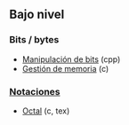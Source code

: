 ## Bajo nivel

### Bits / bytes
- [Manipulación de bits](https://github.com/mondeja/fullstack/tree/master/backend/src/bajo_nivel/bits) (cpp)
- [Gestión de memoria](https://github.com/mondeja/fullstack/tree/master/backend/src/bajo_nivel/gestion_de_memoria) (c)

### [Notaciones](https://github.com/mondeja/fullstack/tree/master/backend/src/bajo_nivel/notaciones)
- [Octal](https://github.com/mondeja/fullstack/tree/master/backend/src/bajo_nivel/notaciones/octal) (c, tex)